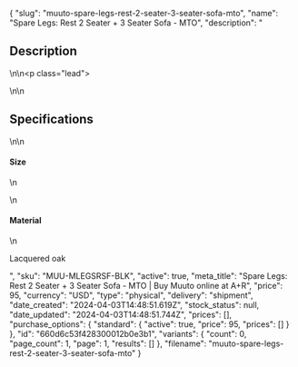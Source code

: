 {
  "slug": "muuto-spare-legs-rest-2-seater-3-seater-sofa-mto",
  "name": "Spare Legs: Rest 2 Seater + 3 Seater Sofa - MTO",
  "description": "<h2>Description</h2>\n<!-- split -->\n<p class=\"lead\"> </p>\n<!-- split -->\n<h2>Specifications</h2>\n<!-- split -->\n<h4>Size</h4>\n<p> </p>\n<h4>Material</h4>\n<p>Lacquered oak</p>",
  "sku": "MUU-MLEGSRSF-BLK",
  "active": true,
  "meta_title": "Spare Legs: Rest 2 Seater + 3 Seater Sofa - MTO | Buy Muuto online at A+R",
  "price": 95,
  "currency": "USD",
  "type": "physical",
  "delivery": "shipment",
  "date_created": "2024-04-03T14:48:51.619Z",
  "stock_status": null,
  "date_updated": "2024-04-03T14:48:51.744Z",
  "prices": [],
  "purchase_options": {
    "standard": {
      "active": true,
      "price": 95,
      "prices": []
    }
  },
  "id": "660d6c53f428300012b0e3b1",
  "variants": {
    "count": 0,
    "page_count": 1,
    "page": 1,
    "results": []
  },
  "filename": "muuto-spare-legs-rest-2-seater-3-seater-sofa-mto"
}